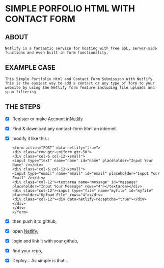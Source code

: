 # SIMPLE PORFOLIO HTML WITH CONTACT FORM

## ABOUT
    Netlify is a fantastic service for hosting with free SSL, server-side 
    functions and even built in form functionality.
    
## EXAMPLE CASE
    This Simple Portfolio Html and Contact Form Submission With Netlify
    This is the easiest way to add a contact or any type of form to your 
    website by using the Netlify form feature including file uploads and 
    spam filtering

## THE STEPS
  - [x] Register or make Account in[Netlify](https://app.netlify.com/)
  - [x] Find & download any contact-form html on internet
  - [x] modify it like this :
  
	    <form action="POST" data-netlify="true">
		<div class="row gtr-uniform gtr-50">
		<div class="col-6 col-12-xsmall">
		<input type="text" name="name" id="name" placeholder="Input Your Name" /></div>
		<div class="col-6 col-12-xsmall">
		<input type="email" name="email" id="email" placeholder="Input Your Email" /></div>
		<div class="col-12"><textarea name="message" id="message" placeholder="Input Your Message" rows="4"></textarea></div>
		<div class="col-12"><input type="file" name="myfile" id="myfile" placeholder="Upload File" rows="4"></div>
		<div class="col-12"><div data-netlify-recaptcha="true"></div>
		</div>
		</div>
	    </form>
    
  - [x] then push it to github,
  - [x] open [Netlify](https://app.netlify.com/),
  - [x] login and link it with your github,
  - [x] find your repo,
  - [x] Deploy...
    As simple is that...
